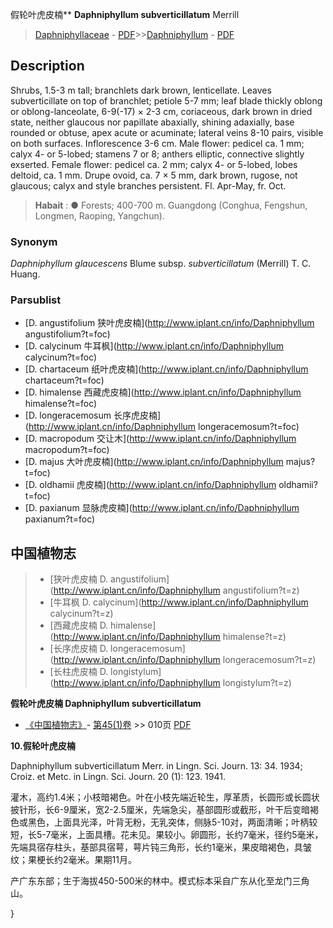 假轮叶虎皮楠** **Daphniphyllum subverticillatum** Merrill

> [Daphniphyllaceae](http://www.iplant.cn/info/Daphniphyllaceae?t=foc) - [PDF](http://www.iplant.cn/foc/pdf/Daphniphyllaceae.pdf)>>[Daphniphyllum](http://www.iplant.cn/info/Daphniphyllum?t=foc) - [PDF](http://www.iplant.cn/foc/pdf/Daphniphyllum.pdf)

## Description

Shrubs, 1.5-3 m tall; branchlets dark brown, lenticellate. Leaves subverticillate on top of branchlet; petiole 5-7 mm; leaf blade thickly oblong or oblong-lanceolate, 6-9(-17) × 2-3 cm, coriaceous, dark brown in dried state, neither glaucous nor papillate abaxially, shining adaxially, base rounded or obtuse, apex acute or acuminate; lateral veins 8-10 pairs, visible on both surfaces. Inflorescence 3-6 cm. Male flower: pedicel ca. 1 mm; calyx 4- or 5-lobed; stamens 7 or 8; anthers elliptic, connective slightly exserted. Female flower: pedicel ca. 2 mm; calyx 4- or 5-lobed, lobes deltoid, ca. 1 mm. Drupe ovoid, ca. 7 × 5 mm, dark brown, rugose, not glaucous; calyx and style branches persistent. Fl. Apr-May, fr. Oct.

> **Habait** : 
>● Forests; 400-700 m. Guangdong (Conghua, Fengshun, Longmen, Raoping, Yangchun).

### Synonym
*Daphniphyllum glaucescens* Blume subsp. *subverticillatum* (Merrill) T. C. Huang.

### Parsublist

* [D.  angustifolium  狭叶虎皮楠](http://www.iplant.cn/info/Daphniphyllum angustifolium?t=foc)
* [D.  calycinum  牛耳枫](http://www.iplant.cn/info/Daphniphyllum calycinum?t=foc)
* [D.  chartaceum  纸叶虎皮楠](http://www.iplant.cn/info/Daphniphyllum chartaceum?t=foc)
* [D.  himalense  西藏虎皮楠](http://www.iplant.cn/info/Daphniphyllum himalense?t=foc)
* [D.  longeracemosum  长序虎皮楠](http://www.iplant.cn/info/Daphniphyllum longeracemosum?t=foc)
* [D.  macropodum  交让木](http://www.iplant.cn/info/Daphniphyllum macropodum?t=foc)
* [D.  majus  大叶虎皮楠](http://www.iplant.cn/info/Daphniphyllum majus?t=foc)
* [D.  oldhamii  虎皮楠](http://www.iplant.cn/info/Daphniphyllum oldhamii?t=foc)
* [D.  paxianum  显脉虎皮楠](http://www.iplant.cn/info/Daphniphyllum paxianum?t=foc)

## 中国植物志

> * [狭叶虎皮楠  D.  angustifolium](http://www.iplant.cn/info/Daphniphyllum angustifolium?t=z)
> * [牛耳枫  D.  calycinum](http://www.iplant.cn/info/Daphniphyllum calycinum?t=z)
> * [西藏虎皮楠  D.  himalense](http://www.iplant.cn/info/Daphniphyllum himalense?t=z)
> * [长序虎皮楠  D.  longeracemosum](http://www.iplant.cn/info/Daphniphyllum longeracemosum?t=z)
> * [长柱虎皮楠  D.  longistylum](http://www.iplant.cn/info/Daphniphyllum longistylum?t=z)

**假轮叶虎皮楠 Daphniphyllum subverticillatum**

* [《中国植物志》](http://www.iplant.cn/frps)- [第45(1)卷](http://www.iplant.cn/frps/vol/45(1)) >> 010页 [PDF](http://www.iplant.cn/frps/pdf/45(1)/010a.PDF)

**10.假轮叶虎皮楠**

Daphniphyllum subverticillatum Merr. in Lingn. Sci. Journ. 13: 34. 1934; Croiz. et Metc. in Lingn. Sci. Journ. 20 (1): 123. 1941.

灌木，高约1.4米；小枝暗褐色。叶在小枝先端近轮生，厚革质，长圆形或长圆状披针形，长6-9厘米，宽2-2.5厘米，先端急尖，基部圆形或截形，叶干后变暗褐色或黑色，上面具光泽，叶背无粉，无乳突体，侧脉5-10对，两面清晰；叶柄较短，长5-7毫米，上面具槽。花未见。果较小。卵圆形，长约7毫米，径约5毫米，先端具宿存柱头，基部具宿萼，萼片钝三角形，长约1毫米，果皮暗褐色，具皱纹；果梗长约2毫米。果期11月。

产广东东部；生于海拔450-500米的林中。模式标本采自广东从化至龙门三角山。

}